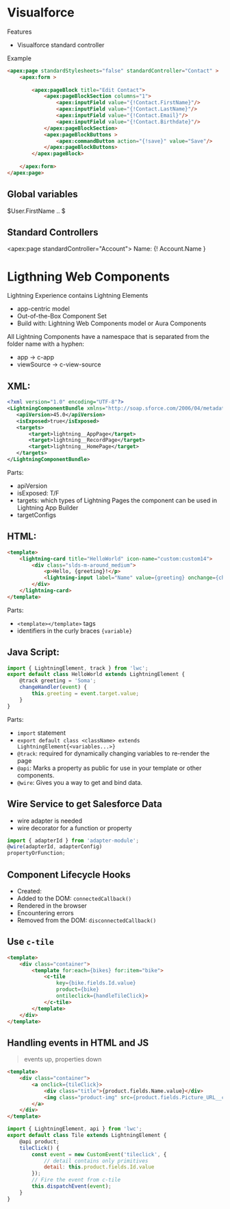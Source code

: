 # Visualforce

Features
- Visualforce standard controller

Example
```html
<apex:page standardStylesheets="false" standardController="Contact" >
    <apex:form >
        
        <apex:pageBlock title="Edit Contact">
            <apex:pageBlockSection columns="1">
                <apex:inputField value="{!Contact.FirstName}"/>
                <apex:inputField value="{!Contact.LastName}"/>
                <apex:inputField value="{!Contact.Email}"/>
                <apex:inputField value="{!Contact.Birthdate}"/>
            </apex:pageBlockSection>
            <apex:pageBlockButtons >
                <apex:commandButton action="{!save}" value="Save"/>
            </apex:pageBlockButtons>
        </apex:pageBlock>
        
    </apex:form>
</apex:page>
```

## Global variables
$User.FirstName ..
$

## Standard Controllers
<apex:page standardController="Account">
Name: {! Account.Name }


# Ligthning Web Components

Lightning Experience contains Lightning Elements
+ app-centric model
+ Out-of-the-Box Component Set
+ Build with: Lightning Web Components model or Aura Components

All Lightning Components have a namespace that is separated from the folder name with a hyphen: 
- app -> c-app
- viewSource -> c-view-source

## XML:
```xml
<?xml version="1.0" encoding="UTF-8"?>
<LightningComponentBundle xmlns="http://soap.sforce.com/2006/04/metadata">
   <apiVersion>45.0</apiVersion>
   <isExposed>true</isExposed>
   <targets>
       <target>lightning__AppPage</target>
       <target>lightning__RecordPage</target>
       <target>lightning__HomePage</target>
   </targets>
</LightningComponentBundle>
```
Parts:
- apiVersion
- isExposed: T/F
- targets: which types of Lightning Pages the component can be used in Lightning App Builder
- targetConfigs

## HTML:
```html
<template>
    <lightning-card title="HelloWorld" icon-name="custom:custom14">
        <div class="slds-m-around_medium">
            <p>Hello, {greeting}!</p>
            <lightning-input label="Name" value={greeting} onchange={changeHandler}></lightning-input>
        </div>
    </lightning-card>
</template>
```
Parts:
- `<template></template>` tags
-  identifiers in the curly braces `{variable}`

## Java Script:
```js
import { LightningElement, track } from 'lwc';
export default class HelloWorld extends LightningElement {
    @track greeting = 'Soma';
    changeHandler(event) {
        this.greeting = event.target.value;
    }
}
```
Parts:
- `import` statement
- `export default class <className> extends LightningElement{<variables...>}`
- `@track`: required for dynamically changing variables to re-render the page
- `@api`: Marks a property as public for use in your template or other components.
- `@wire`: Gives you a way to get and bind data.

## Wire Service to get Salesforce Data
- wire adapter is needed
- wire decorator for a function or property
```js
import { adapterId } from 'adapter-module';
@wire(adapterId, adapterConfig)
propertyOrFunction;
```

## Component Lifecycle Hooks
- Created: 
- Added to the DOM: `connectedCallback()`
- Rendered in the browser
- Encountering errors
- Removed from the DOM: `disconnectedCallback()`


## Use ``c-tile``
```html
<template>
    <div class="container">
        <template for:each={bikes} for:item="bike">
            <c-tile 
                key={bike.fields.Id.value} 
                product={bike} 
                ontileclick={handleTileClick}>
            </c-tile>
        </template>
    </div>
</template>
```

## Handling events in HTML and JS
> events up, properties down
```html
<template>
    <div class="container">
        <a onclick={tileClick}>
            <div class="title">{product.fields.Name.value}</div>
            <img class="product-img" src={product.fields.Picture_URL__c.value}></img>
        </a>
    </div>
</template>
```
```js
import { LightningElement, api } from 'lwc';
export default class Tile extends LightningElement {
    @api product;
    tileClick() {
        const event = new CustomEvent('tileclick', {
            // detail contains only primitives
            detail: this.product.fields.Id.value
        });
        // Fire the event from c-tile
        this.dispatchEvent(event);
    }
}
```